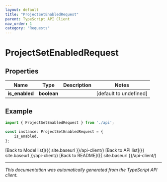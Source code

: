 ```yaml
---
layout: default
title: "ProjectSetEnabledRequest"
parent: TypeScript API Client
nav_order: 1
category: "Requests"
---
```


# ProjectSetEnabledRequest


## Properties

Name | Type | Description | Notes
------------ | ------------- | ------------- | -------------
**is_enabled** | **boolean** |  | [default to undefined]

## Example

```typescript
import { ProjectSetEnabledRequest } from './api';

const instance: ProjectSetEnabledRequest = {
    is_enabled,
};
```

[Back to Model list]({{ site.baseurl }}/api-client/) [Back to API list]({{ site.baseurl }}/api-client/) [Back to README]({{ site.baseurl }}/api-client/)


---

*This documentation was automatically generated from the TypeScript API client.*
